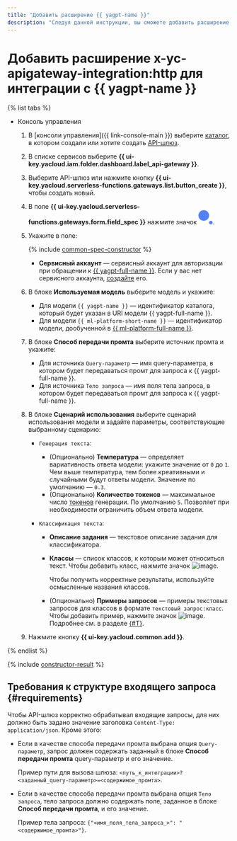 ```yaml
---
title: "Добавить расширение {{ yagpt-name }}"
description: "Следуя данной инструкции, вы сможете добавить расширение {{ yagpt-name }} с помощью конструктора спецификации."
---
```


# Добавить расширение x-yc-apigateway-integration:http для интеграции с {{ yagpt-name }}

{% list tabs %}

- Консоль управления

    1. В [консоли управления]({{ link-console-main }}) выберите [каталог](../../../resource-manager/concepts/resources-hierarchy.md#folder), в котором создали или хотите создать [API-шлюз](../../concepts/index.md).
    1. В списке сервисов выберите **{{ ui-key.yacloud.iam.folder.dashboard.label_api-gateway }}**.
    1. Выберите API-шлюз или нажмите кнопку **{{ ui-key.yacloud.serverless-functions.gateways.list.button_create }}**, чтобы создать новый.
    1. В поле **{{ ui-key.yacloud.serverless-functions.gateways.form.field_spec }}** нажмите значок ![image](../../../_assets/api-gateway/spec-constructor/cloud-yagpt.svg).
    1. Укажите в поле:

        {% include [common-spec-constructor](../../../_includes/api-gateway/common-spec-constructor.md) %}

        * **Сервисный аккаунт** — сервисный аккаунт для авторизации при обращении к [{{ yagpt-full-name }}](../../../foundation-models/concepts/yandexgpt/index.md). Если у вас нет сервисного аккаунта, [создайте](../../../iam/operations/sa/create.md) его.

    1. В блоке **Используемая модель** выберите модель и укажите:

        * Для модели `{{ yagpt-name }}` — идентификатор каталога, который будет указан в URI модели {{ yagpt-full-name }}.
        * Для модели `{{ ml-platform-short-name }}` — идентификатор модели, дообученной в [{{ ml-platform-full-name }}](../../../datasphere/index.yaml).

    1. В блоке **Способ передачи промта** выберите источник промта и укажите:

        * Для источника `Query-параметр` — имя query-параметра, в котором будет передаваться промт для запроса к {{ yagpt-full-name }}.
        * Для источника `Тело запроса` — имя поля тела запроса, в котором будет передаваться промт для запроса к {{ yagpt-full-name }}.
    1. В блоке **Сценарий использования** выберите сценарий использования модели и задайте параметры, соответствующие выбранному сценарию:

        * `Генерация текста`:

            * (Опционально) **Температура** — определяет вариативность ответа модели: укажите значение от `0` до `1`. Чем выше температура, тем более креативными и случайными будут ответы модели. Значение по умолчанию — `0.3`.
            * (Опционально) **Количество токенов** — максимальное число [токенов](../../../foundation-models/concepts/yandexgpt/tokens.md) генерации. По умолчанию `5`. Позволяет при необходимости ограничить объем ответа модели.

        * `Классификация текста`:

            * **Описание задания** — текстовое описание задания для классификатора.
            * **Классы** — список классов, к которым может относиться текст. Чтобы добавить класс, нажмите значок ![image](../../../_assets/console-icons/plus.svg).

                Чтобы получить корректные результаты, используйте осмысленные названия классов.

            * (Опционально) **Примеры запросов** — примеры текстовых запросов для классов в формате `текстовый запрос:класс`. Чтобы добавить пример, нажмите значок ![image](../../../_assets/console-icons/plus.svg). Подробнее см. в разделе [{#T}](../../../foundation-models/concepts/classifier/index.md#few-shot).

    1. Нажмите кнопку **{{ ui-key.yacloud.common.add }}**.

{% endlist %}

{% include [constructor-result](../../../_includes/api-gateway/constructor-result.md) %}


## Требования к структуре входящего запроса {#requirements}

Чтобы API-шлюз корректно обрабатывал входящие запросы, для них должно быть задано значение заголовка `Content-Type: application/json`. Кроме этого:
* Если в качестве способа передачи промта выбрана опция `Query-параметр`, запрос должен содержать заданный в блоке **Способ передачи промта** query-параметр и его значение.

    Пример пути для вызова шлюза: `<путь_к_интеграции>?<заданный_query-параметр>=<содержимое_промта>`.
* Если в качестве способа передачи промта выбрана опция `Тело запроса`, тело запроса должно содержать поле, заданное в блоке **Способ передачи промта**, и его значение.
            
    Пример тела запроса: `{"<имя_поля_тела_запроса_>": "<содержимое_промта>"}`.